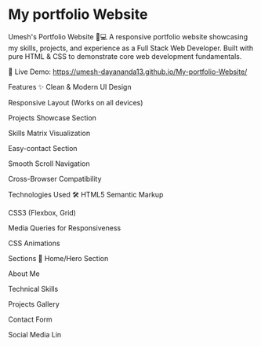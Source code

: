 # My portfolio Website
Umesh's Portfolio Website 👨💻
A responsive portfolio website showcasing my skills, projects, and experience as a Full Stack Web Developer. Built with pure HTML & CSS to demonstrate core web development fundamentals.

🔗 Live Demo: https://umesh-dayananda13.github.io/My-portfolio-Website/

Features ✨
Clean & Modern UI Design

Responsive Layout (Works on all devices)

Projects Showcase Section

Skills Matrix Visualization

Easy-contact Section

Smooth Scroll Navigation

Cross-Browser Compatibility

Technologies Used 🛠️
HTML5 Semantic Markup

CSS3 (Flexbox, Grid)

Media Queries for Responsiveness

CSS Animations

Sections 📑
Home/Hero Section

About Me

Technical Skills

Projects Gallery

Contact Form

Social Media Lin
